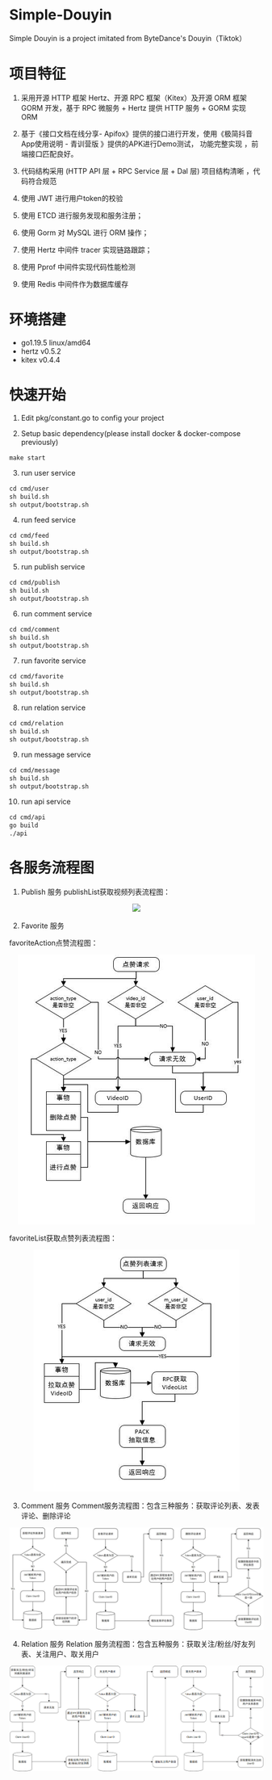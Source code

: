 # Simple-Douyin
Simple Douyin is a project imitated from ByteDance's Douyin（Tiktok）

# 项目特征
1. 采用开源 HTTP 框架 Hertz、开源 RPC 框架（Kitex）及开源 ORM 框架 GORM 开发，基于 RPC 微服务 + Hertz 提供 HTTP 服务 + GORM 实现 ORM

2. 基于《接口文档在线分享- Apifox》提供的接口进行开发，使用《极简抖音App使用说明 - 青训营版 》提供的APK进行Demo测试， 功能完整实现 ，前端接口匹配良好。

3. 代码结构采用 (HTTP API 层 + RPC Service 层 + Dal 层) 项目结构清晰 ，代码符合规范

4. 使用 JWT 进行用户token的校验

5. 使用 ETCD 进行服务发现和服务注册；

6. 使用 Gorm 对 MySQL 进行 ORM 操作；

7. 使用 Hertz 中间件 tracer 实现链路跟踪；

8. 使用 Pprof 中间件实现代码性能检测

9. 使用 Redis 中间件作为数据库缓存

# 环境搭建
- go1.19.5 linux/amd64
- hertz v0.5.2
- kitex v0.4.4

# 快速开始
1. Edit pkg/constant.go to config your project

2. Setup basic dependency(please install docker & docker-compose previously)
```shell
make start
```

3. run user service
```shell
cd cmd/user
sh build.sh
sh output/bootstrap.sh
```

4. run feed service
```shell
cd cmd/feed
sh build.sh
sh output/bootstrap.sh
```

5. run publish service
```shell
cd cmd/publish
sh build.sh
sh output/bootstrap.sh
```

6. run comment service
```shell
cd cmd/comment
sh build.sh
sh output/bootstrap.sh
```

7. run favorite service
```shell
cd cmd/favorite
sh build.sh
sh output/bootstrap.sh
```

8. run relation service
```shell
cd cmd/relation
sh build.sh
sh output/bootstrap.sh
```

9. run message service
```shell
cd cmd/message
sh build.sh
sh output/bootstrap.sh
```

10. run api service
```shell
cd cmd/api
go build
./api
```

# 各服务流程图

1. Publish 服务
publishList获取视频列表流程图：
<center>
<img src="./pic/publishList.jpg">
</center>

2. Favorite 服务

favoriteAction点赞流程图：
<center>
<img src="./pic/点赞.jpg">
</center>


favoriteList获取点赞列表流程图：
<center>
<img src="./pic/点赞列表.jpg">
</center>

3. Comment 服务
Comment服务流程图：包含三种服务：获取评论列表、发表评论、删除评论
<center>
<img src="./pic/comment.jpg">
</center>

4. Relation 服务
Relation 服务流程图：包含五种服务：获取关注/粉丝/好友列表、关注用户、取关用户
<center>
<img src="./pic/relation.png">
</center>
